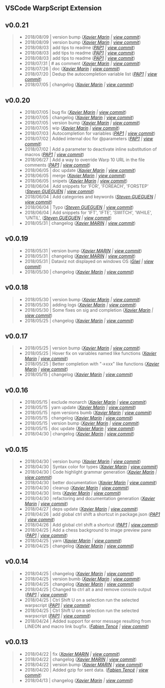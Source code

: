 VSCode WarpScript Extension
---

## v0.0.21

> +  2018/08/09  | version bump  (*[Xavier Marin](marin.xavier@gmail.com) | [view commit](https://github.com/Giwi/VSCode-WarpScriptLangage//commit/70dccf3c047876bee3880eaf5cdee0498017737d)*)
> +  2018/08/09  | version bump  (*[Xavier Marin](marin.xavier@gmail.com) | [view commit](https://github.com/Giwi/VSCode-WarpScriptLangage//commit/88a56ee227f8bd8d949c0de1ddcce0acb3df90a0)*)
> +  2018/08/03  | add tips to readme  (*[PAP1](pierre.papin@cityzendata.com) | [view commit](https://github.com/Giwi/VSCode-WarpScriptLangage//commit/57a4f12e889398b0bf42d823a54747f834d3ab5b)*)
> +  2018/08/03  | add tips to readme  (*[PAP1](pierre.papin@cityzendata.com) | [view commit](https://github.com/Giwi/VSCode-WarpScriptLangage//commit/51f54fd13fe7a06030763800547942e1ceb9a7e0)*)
> +  2018/08/03  | add tips to readme  (*[PAP1](pierre.papin@cityzendata.com) | [view commit](https://github.com/Giwi/VSCode-WarpScriptLangage//commit/c1d2a502c92d5affdaa8801f284fc1a0dd2e7a99)*)
> +  2018/07/31  | # as comment  (*[Xavier Marin](marin.xavier@gmail.com) | [view commit](https://github.com/Giwi/VSCode-WarpScriptLangage//commit/df5828959bb73a71d7d7207119e28f897bfbcce5)*)
> +  2018/07/26  | doc  (*[Xavier Marin](marin.xavier@gmail.com) | [view commit](https://github.com/Giwi/VSCode-WarpScriptLangage//commit/3de10da5b37e4f3d0b09c576f7402539a9422b6d)*)
> +  2018/07/20  | Dedup the autocompletion variable list  (*[PAP1](pierre.papin@cityzendata.com) | [view commit](https://github.com/Giwi/VSCode-WarpScriptLangage//commit/2b3cb6af19c461d752fcd213c67b223953ab7542)*)
> +  2018/07/05  | changelog  (*[Xavier Marin](marin.xavier@gmail.com) | [view commit](https://github.com/Giwi/VSCode-WarpScriptLangage//commit/4ca3ddccfbd559c60379208e279236419e40f59a)*)

## v0.0.20

> +  2018/07/05  | bug fix  (*[Xavier Marin](marin.xavier@gmail.com) | [view commit](https://github.com/Giwi/VSCode-WarpScriptLangage//commit/85bc84dde208c23aff5debf2ed205f30ca676983)*)
> +  2018/07/05  | changelog  (*[Xavier Marin](marin.xavier@gmail.com) | [view commit](https://github.com/Giwi/VSCode-WarpScriptLangage//commit/744ca51116ce79c5a123168c5500faa20db8f619)*)
> +  2018/07/05  | version bump  (*[Xavier Marin](marin.xavier@gmail.com) | [view commit](https://github.com/Giwi/VSCode-WarpScriptLangage//commit/42384efae6b6cb8bcfb37bedfc90f32666561a13)*)
> +  2018/07/05  | wip  (*[Xavier Marin](marin.xavier@gmail.com) | [view commit](https://github.com/Giwi/VSCode-WarpScriptLangage//commit/8c82033116659f82008c7b99f5335bd139a05d5b)*)
> +  2018/07/03  | Autocompletion for variables  (*[PAP1](pierre.papin@cityzendata.com) | [view commit](https://github.com/Giwi/VSCode-WarpScriptLangage//commit/0f261d34676ed7b0a12f76243e496ea256b6dc02)*)
> +  2018/07/02  | Added internal doc for @parameters  (*[PAP1](pierre.papin@cityzendata.com) | [view commit](https://github.com/Giwi/VSCode-WarpScriptLangage//commit/7c21afff8f314b55bc068bf0d50a6e427857b36d)*)
> +  2018/07/02  | Add a parameter to deactivate inline substitution of macros  (*[PAP1](pierre.papin@cityzendata.com) | [view commit](https://github.com/Giwi/VSCode-WarpScriptLangage//commit/25176f4ebf2f2364e67e94704feb8e15537a0163)*)
> +  2018/06/27  | Add a way to override Warp 10 URL in the file comments  (*[PAP1](pierre.papin@cityzendata.com) | [view commit](https://github.com/Giwi/VSCode-WarpScriptLangage//commit/645458135bbb070d7e13769351224b7a8dd07962)*)
> +  2018/06/05  | doc update  (*[Xavier Marin](marin.xavier@gmail.com) | [view commit](https://github.com/Giwi/VSCode-WarpScriptLangage//commit/c772a262a701cc8efcb47ad52744b91a97081cee)*)
> +  2018/06/05  | merge  (*[Xavier Marin](marin.xavier@gmail.com) | [view commit](https://github.com/Giwi/VSCode-WarpScriptLangage//commit/f37371420ffa4abe3391aad2bb4706bcebaa51df)*)
> +  2018/06/05  | snipets  (*[Xavier Marin](marin.xavier@gmail.com) | [view commit](https://github.com/Giwi/VSCode-WarpScriptLangage//commit/10c16a05263ff556cc9a63e1005a8db2fff70151)*)
> +  2018/06/04  | Add snippets for 'FOR', 'FOREACH', 'FORSTEP'  (*[Steven GUEGUEN](steven.gueguen@cityzendata.com) | [view commit](https://github.com/Giwi/VSCode-WarpScriptLangage//commit/13efccf9f743dd09d1be77c5251560501caf54fa)*)
> +  2018/06/04  | Add categories and keywords  (*[Steven GUEGUEN](steven.gueguen@cityzendata.com) | [view commit](https://github.com/Giwi/VSCode-WarpScriptLangage//commit/bcf48f8cf327fedc0ae28b2f65902f977bb14331)*)
> +  2018/06/04  | Typo  (*[Steven GUEGUEN](steven.gueguen@cityzendata.com) | [view commit](https://github.com/Giwi/VSCode-WarpScriptLangage//commit/fbdda95fb3c8999526f66a08e7b58739642536c0)*)
> +  2018/06/04  | Add snippets for 'IFT', 'IFTE', 'SWITCH', 'WHILE', 'UNTIL',  (*[Steven GUEGUEN](steven.gueguen@cityzendata.com) | [view commit](https://github.com/Giwi/VSCode-WarpScriptLangage//commit/d525df4acc845cb2ebbd6524524b92742cd4fe06)*)
> +  2018/05/31  | changelog  (*[Xavier MARIN](marin.xavier@gmail.com) | [view commit](https://github.com/Giwi/VSCode-WarpScriptLangage//commit/becc5ae7fdcf7ccca91e210f96f71c5830db3f55)*)

## v0.0.19

> +  2018/05/31  | version bump  (*[Xavier MARIN](marin.xavier@gmail.com) | [view commit](https://github.com/Giwi/VSCode-WarpScriptLangage//commit/9681b5fe1d8baf5183f0bbabeecca6481cce90db)*)
> +  2018/05/31  | changelog  (*[Xavier MARIN](marin.xavier@gmail.com) | [view commit](https://github.com/Giwi/VSCode-WarpScriptLangage//commit/f1273d61484e9e0dab1b2eb3f3d8e56b23987dfc)*)
> +  2018/05/31  | Dataviz not displayed on windows OS  (*[Giwi](marin.xavier@gmail.com) | [view commit](https://github.com/Giwi/VSCode-WarpScriptLangage//commit/3ca662dfbd3e6f9d71d4afcd1e0cfcaccddc1cbf)*)
> +  2018/05/30  | changelog  (*[Xavier Marin](marin.xavier@gmail.com) | [view commit](https://github.com/Giwi/VSCode-WarpScriptLangage//commit/7c8fa924bef77ee75ce72a0f45f438d3528bbd90)*)

## v0.0.18

> +  2018/05/30  | version bump  (*[Xavier Marin](marin.xavier@gmail.com) | [view commit](https://github.com/Giwi/VSCode-WarpScriptLangage//commit/cff95afee8cc8e43902b5a2f7f34341159832f5c)*)
> +  2018/05/30  | adding logs  (*[Xavier Marin](marin.xavier@gmail.com) | [view commit](https://github.com/Giwi/VSCode-WarpScriptLangage//commit/b3150fabed719f5eb98a7bc50bd600b8e3d68dc2)*)
> +  2018/05/30  | Some fixes on sig and completion  (*[Xavier Marin](marin.xavier@gmail.com) | [view commit](https://github.com/Giwi/VSCode-WarpScriptLangage//commit/3d4e2f26a542bcf32f8dd082894783bccf8c3d6c)*)
> +  2018/05/25  | changelog  (*[Xavier Marin](marin.xavier@gmail.com) | [view commit](https://github.com/Giwi/VSCode-WarpScriptLangage//commit/f88a5d9ff2fe61db3ab0b5a20de60e6409628969)*)

## v0.0.17

> +  2018/05/25  | version bump  (*[Xavier Marin](marin.xavier@gmail.com) | [view commit](https://github.com/Giwi/VSCode-WarpScriptLangage//commit/154b3d349dc6ab2cae5b39c2993b08737862afc3)*)
> +  2018/05/25  | Hover fix on variables named like functions  (*[Xavier Marin](marin.xavier@gmail.com) | [view commit](https://github.com/Giwi/VSCode-WarpScriptLangage//commit/805e0644c90b9814e75e7304b3656fb0b4214bbe)*)
> +  2018/05/25  | Better completion with "->xxx" like functions  (*[Xavier Marin](marin.xavier@gmail.com) | [view commit](https://github.com/Giwi/VSCode-WarpScriptLangage//commit/1a4b473055b4ca9e2ca5d5aa610dfc8d7382fd92)*)
> +  2018/05/15  | changelog  (*[Xavier Marin](marin.xavier@gmail.com) | [view commit](https://github.com/Giwi/VSCode-WarpScriptLangage//commit/fe62fe98b4ab06fd98cc74bde37e2f45f4439856)*)

## v0.0.16

> +  2018/05/15  | exclude  monarch  (*[Xavier Marin](marin.xavier@gmail.com) | [view commit](https://github.com/Giwi/VSCode-WarpScriptLangage//commit/6cedc5613f292218cedae12d4e2bb7d76c46d122)*)
> +  2018/05/15  | yarn update  (*[Xavier Marin](marin.xavier@gmail.com) | [view commit](https://github.com/Giwi/VSCode-WarpScriptLangage//commit/757c492c522010c0eaab1522bdc43d64419ac6e1)*)
> +  2018/05/15  | npm versions bumb  (*[Xavier Marin](marin.xavier@gmail.com) | [view commit](https://github.com/Giwi/VSCode-WarpScriptLangage//commit/faede38e3e84460024ef378783f925322a29c5a8)*)
> +  2018/05/15  | changelog  (*[Xavier Marin](marin.xavier@gmail.com) | [view commit](https://github.com/Giwi/VSCode-WarpScriptLangage//commit/a5166760b00557f8c974d5bc8b38a098103f8123)*)
> +  2018/05/15  | version bump  (*[Xavier Marin](marin.xavier@gmail.com) | [view commit](https://github.com/Giwi/VSCode-WarpScriptLangage//commit/64a41024ce206c19493762704c5099723db1fcf3)*)
> +  2018/05/15  | doc update  (*[Xavier Marin](marin.xavier@gmail.com) | [view commit](https://github.com/Giwi/VSCode-WarpScriptLangage//commit/013604cc831c40c6377e189f7c8cad82dd221327)*)
> +  2018/04/30  | changelog  (*[Xavier Marin](marin.xavier@gmail.com) | [view commit](https://github.com/Giwi/VSCode-WarpScriptLangage//commit/8089aa957cbd34a08f23be71f02a446e04317b6e)*)

## v0.0.15

> +  2018/04/30  | version bump  (*[Xavier Marin](marin.xavier@gmail.com) | [view commit](https://github.com/Giwi/VSCode-WarpScriptLangage//commit/56ddea9b22df41d25b216cfac3aea60c46054628)*)
> +  2018/04/30  | Syntax color for types  (*[Xavier Marin](marin.xavier@gmail.com) | [view commit](https://github.com/Giwi/VSCode-WarpScriptLangage//commit/d86eb446e6480fb62f949c9ddeba776f68ac7046)*)
> +  2018/04/30  | Code highlight grammar generation  (*[Xavier Marin](marin.xavier@gmail.com) | [view commit](https://github.com/Giwi/VSCode-WarpScriptLangage//commit/25feb38f9ba3c2e3c21093bb552d1278349027de)*)
> +  2018/04/30  | better documentation  (*[Xavier Marin](marin.xavier@gmail.com) | [view commit](https://github.com/Giwi/VSCode-WarpScriptLangage//commit/2d8fbc7a30aabe41881296aeb7b053525d8255ba)*)
> +  2018/04/30  | cleanup  (*[Xavier Marin](marin.xavier@gmail.com) | [view commit](https://github.com/Giwi/VSCode-WarpScriptLangage//commit/f513e502028e35c1eb3455fc4753b6f54b018fab)*)
> +  2018/04/30  | lints  (*[Xavier Marin](marin.xavier@gmail.com) | [view commit](https://github.com/Giwi/VSCode-WarpScriptLangage//commit/5f4a3e769b7753bc625844bd68694e85dfa0b065)*)
> +  2018/04/30  | refactoring and documentation generation  (*[Xavier Marin](marin.xavier@gmail.com) | [view commit](https://github.com/Giwi/VSCode-WarpScriptLangage//commit/c3b1e2ffcc1e3cd6a548c9ae22f091d74eecdc8c)*)
> +  2018/04/27  | deps update  (*[Xavier Marin](marin.xavier@gmail.com) | [view commit](https://github.com/Giwi/VSCode-WarpScriptLangage//commit/2195e1f7522bf30bd232badad497d87b983f56d5)*)
> +  2018/04/26  | add global ctrl shift a shortcut in package.json  (*[PAP1](pierre.papin@cityzendata.com) | [view commit](https://github.com/Giwi/VSCode-WarpScriptLangage//commit/1b84613712c9e6535d81ec4931d45aff512ceed1)*)
> +  2018/04/26  | Add global ctrl shift a shortcut  (*[PAP1](pierre.papin@cityzendata.com) | [view commit](https://github.com/Giwi/VSCode-WarpScriptLangage//commit/0df83037f290012f902dbfda7b73e9a859c2d823)*)
> +  2018/04/25  | Add a chess background to image preview pane  (*[PAP1](pierre.papin@cityzendata.com) | [view commit](https://github.com/Giwi/VSCode-WarpScriptLangage//commit/2f10f19f9946c070626226007cb5259336ff881d)*)
> +  2018/04/25  | yarn  (*[Xavier Marin](marin.xavier@gmail.com) | [view commit](https://github.com/Giwi/VSCode-WarpScriptLangage//commit/bb5fda48bdfdfd25ad35c661bea2abfc78ab945a)*)
> +  2018/04/25  | changelog  (*[Xavier Marin](marin.xavier@gmail.com) | [view commit](https://github.com/Giwi/VSCode-WarpScriptLangage//commit/d1a717f9d94c866ac7a36bde09964ef1be46eba9)*)

## v0.0.14

> +  2018/04/25  | changelog  (*[Xavier Marin](marin.xavier@gmail.com) | [view commit](https://github.com/Giwi/VSCode-WarpScriptLangage//commit/f8ca6424652397dda7aca94c6fd1cc8019248b97)*)
> +  2018/04/25  | version bumb  (*[Xavier Marin](marin.xavier@gmail.com) | [view commit](https://github.com/Giwi/VSCode-WarpScriptLangage//commit/5ba083298edb386e1040b4bd94a582c140966656)*)
> +  2018/04/25  | changelog  (*[Xavier Marin](marin.xavier@gmail.com) | [view commit](https://github.com/Giwi/VSCode-WarpScriptLangage//commit/dbf14c81b4b74d6410bef5ff170f38966724ae7a)*)
> +  2018/04/25  | Changed to ctrl alt a and remove console output  (*[PAP1](pierre.papin@cityzendata.com) | [view commit](https://github.com/Giwi/VSCode-WarpScriptLangage//commit/85b814d0ce6f9cfda74412dedbe492abc9b914f5)*)
> +  2018/04/25  | Ctrl Shift U on a selection run the selected warpscript  (*[PAP1](pierre.papin@cityzendata.com) | [view commit](https://github.com/Giwi/VSCode-WarpScriptLangage//commit/173eae9d23840dbc6958905a0457dd017908cb2e)*)
> +  2018/04/25  | Ctrl Shift U on a selection run the selected warpscript  (*[PAP1](pierre.papin@cityzendata.com) | [view commit](https://github.com/Giwi/VSCode-WarpScriptLangage//commit/3cbd9c2be4e4084c7d223abe686ed481a8030526)*)
> +  2018/04/24  | Added support for error message resulting from LINEON and macro link bugfix.  (*[Fabien Tencé](fabien.tence@cityzendata.com) | [view commit](https://github.com/Giwi/VSCode-WarpScriptLangage//commit/8087dfe405642ce9a7dead31ee599444732abeee)*)

## v0.0.13

> +  2018/04/22  | fix  (*[Xavier MARIN](marin.xavier@gmail.com) | [view commit](https://github.com/Giwi/VSCode-WarpScriptLangage//commit/bac95f66955c07c6618535ba8f5b64fa7fec6d73)*)
> +  2018/04/22  | changelog  (*[Xavier MARIN](marin.xavier@gmail.com) | [view commit](https://github.com/Giwi/VSCode-WarpScriptLangage//commit/4711121b1c86656d98fb5e0dd7e1f2789835ea09)*)
> +  2018/04/22  | version bump  (*[Xavier MARIN](marin.xavier@gmail.com) | [view commit](https://github.com/Giwi/VSCode-WarpScriptLangage//commit/97d672144f2268499e74d0c10d18b78e343feaf3)*)
> +  2018/04/20  | Added gzip for sent data.  (*[Fabien Tencé](fabien.tence@cityzendata.com) | [view commit](https://github.com/Giwi/VSCode-WarpScriptLangage//commit/ee4cb68da6f9c29c35e30bee23c7bdfd462634f9)*)
> +  2018/04/13  | changelog  (*[Xavier Marin](marin.xavier@gmail.com) | [view commit](https://github.com/Giwi/VSCode-WarpScriptLangage//commit/946d9b7ede831bd6169256b07250858fcceafdc2)*)


